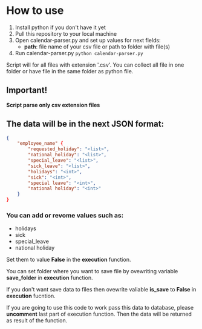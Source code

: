 # How to use

1. Install python if you don't have it yet
2. Pull this repository to your local machine
3. Open calendar-parser.py and set up values for next fields:
    - **path**: file name of your csv file or path to folder with file(s)
4. Run calendar-parser.py
``python calendar-parser.py``

Script will for all files with extension '.csv'.
You can collect all file in one folder or have file in the same folder as python file.

## Important!
**Script parse only csv extension files**

## The data will be in the next JSON format:

```json
{
    "employee_name" {
        "requested_holiday": "<list>",
        "national_holiday": "<list>",
        "special_leave": "<list>",
        "sick_leave": "<list>",
        "holidays": "<int>",
        "sick": "<int>",
        "special leave": "<int>",
        "national holiday": "<int>"
    }
}
```

### You can add or revome values such as:
- holidays
- sick
- special_leave
- national holiday

Set them to value __False__ in the **execution** function.

You can set folder where you want to save file by ovewriting variable **save_folder** in **execution** function.

If you don't want save data to files then ovewrite valiable **is_save** to __False__ in **execution** fucntion.

If you are going to use this code to work pass this data to database, please **uncomment** last part of execution function. Then the data will be returned as result of the function.